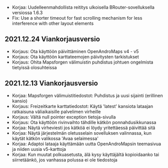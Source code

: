 - Korjaa: Uudelleenmahdollista reititys ulkoisella BRouter-sovelluksella versiossa 1.6.3
- Fix: Use a shorter timeout for fast scrolling mechanism for less interference with other layout elements

## 2021.12.24 Viankorjausversio

- Korjaus: Ota käyttöön päivittäminen OpenAndroMaps v4 - v5
- Korjaus: Ota käyttöön karttateemojen päivitysten tarkistukset
- Korjaus: Ohita Mapsforgen välimuistin puhdistus johtuen ongelmista tietyissä olosuhteissa

## 2021.12.13 Viankorjausversio

- Korjaa: Mapsforgen välimuistitiedostot: Puhdistus ja uusi sijainti (erillinen kansio)
- Korjaus: Freizeitkarte karttatiedostot: Käytä 'latest' kansiota lataajan ratkaisuna väliaikaisille palvelimen virheille
- Korjaus: Vältä null pointer exception tietoja-sivulla
- Korjaus: Ota käyttöön rivinvaihto tähdille kätkön ponnahdusikkunassa
- Korjaa: Näytä virheviesti jos kätköä ei löydy yritettäessä päivittää sitä
- Korjaa: Näytä järjestelmän oletusselain sovelluksen valinnassa, kun käytät kätkön valikossa 'Avaa selaimessa'
- Korjaa: Adaptoi lataaja käyttämään uutta OpenAndroMapsin teemasivua ja niiden uusia v5-karttoja
- Korjaa: Kun muutat polkuasetusta, älä kysy käyttäjältä kopioidaanko tai siirretäänkö, jos vanhassa polussa ei ole tiedostoja
